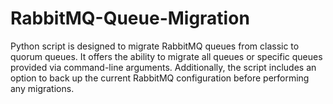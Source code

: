 # RabbitMQ-Queue-Migration
Python script is designed to migrate RabbitMQ queues from classic to quorum queues. It offers the ability to migrate all queues or specific queues provided via command-line arguments. Additionally, the script includes an option to back up the current RabbitMQ configuration before performing any migrations.
